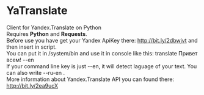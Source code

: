 # YaTranslate  
Client for Yandex.Translate on Python  
Requires **Python** and **Requests**.  
Before use you have get your Yandex ApiKey there: http://bit.ly/2dbwjvt and then insert in script.  
You can put it in /system/bin and use it in console like this: translate Привет всем! --en  
If your command line key is just --en, it will detect laguage of your text. You can also write --ru-en .  
More information about Yandex.Translate API you can found there: http://bit.ly/2ea9ucX   
